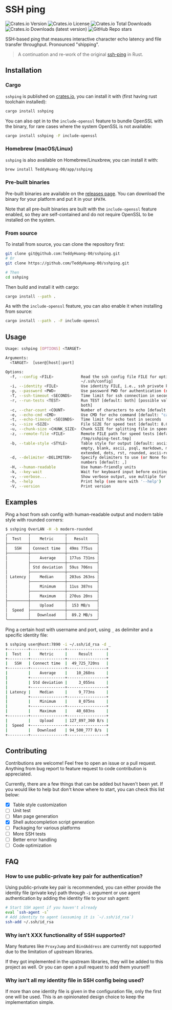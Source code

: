 # SSH ping

![Crates.io Version](https://img.shields.io/crates/v/sshping)
![Crates.io License](https://img.shields.io/crates/l/sshping)
![Crates.io Total Downloads](https://img.shields.io/crates/d/sshping)
![Crates.io Downloads (latest version)](https://img.shields.io/crates/dv/sshping)
![GitHub Repo stars](https://img.shields.io/github/stars/TeddyHuang-00/sshping)

SSH-based ping that measures interactive character echo latency and file transfer throughput. Pronounced "shipping".

> A continuation and re-work of the original [ssh-ping](https://github.com/spook/sshping) in Rust.

## Installation

### Cargo

`sshping` is published on [crates.io](https://crates.io/crates/sshping), you can install it with (first having rust toolchain installed):

```sh
cargo install sshping
```

You can also opt in to the `include-openssl` feature to bundle OpenSSL with the binary, for rare cases where the system OpenSSL is not available:

```sh
cargo install sshping -F include-openssl
```

### Homebrew (macOS/Linux)

`sshping` is also available on Homebrew/Linuxbrew, you can install it with:

```sh
brew install TeddyHuang-00/app/sshping
```

### Pre-built binaries

Pre-built binaries are available on the [releases page](https://github.com/TeddyHuang-00/sshping/releases). You can download the binary for your platform and put it in your `$PATH`.

Note that all pre-built binaries are built with the `include-openssl` feature enabled, so they are self-contained and do not require OpenSSL to be installed on the system.

### From source

To install from source, you can clone the repository first:

```sh
git clone git@github.com:TeddyHuang-00/sshping.git
# Or
git clone https://github.com/TeddyHuang-00/sshping.git

# Then
cd sshping
```

Then build and install it with cargo:

```sh
cargo install --path .
```

As with the `include-openssl` feature, you can also enable it when installing from source:

```sh
cargo install --path . -F include-openssl
```

## Usage

```sh
Usage: sshping [OPTIONS] <TARGET>

Arguments:
  <TARGET>  [user@]host[:port]

Options:
  -f, --config <FILE>            Read the ssh config file FILE for options [default:
                                 ~/.ssh/config]
  -i, --identity <FILE>          Use identity FILE, i.e., ssh private key file
  -p, --password <PWD>           Use password PWD for authentication (not recommended)
  -T, --ssh-timeout <SECONDS>    Time limit for ssh connection in seconds [default: 10]
  -r, --run-tests <TEST>         Run TEST [default: both] [possible values: echo, speed,
                                 both]
  -c, --char-count <COUNT>       Number of characters to echo [default: 1000]
  -e, --echo-cmd <CMD>           Use CMD for echo command [default: "cat > /dev/null"]
  -t, --echo-timeout <SECONDS>   Time limit for echo test in seconds
  -s, --size <SIZE>              File SIZE for speed test [default: 8.0MB]
  -u, --chunk-size <CHUNK_SIZE>  Chunk SIZE for splitting file in speed test [default: 1.0MB]
  -z, --remote-file <FILE>       Remote FILE path for speed tests [default:
                                 /tmp/sshping-test.tmp]
  -b, --table-style <STYLE>      Table style for output [default: ascii] [possible values:
                                 empty, blank, ascii, psql, markdown, modern, sharp,
                                 extended, dots, rst, rounded, ascii-rounded, modern-rounded]
  -d, --delimiter <DELIMITER>    Specify delimiters to use (or None for not using) in big
                                 numbers [default: ,]
  -H, --human-readable           Use human-friendly units
  -k, --key-wait                 Wait for keyboard input before exiting
  -v, --verbose...               Show verbose output, use multiple for more noise
  -h, --help                     Print help (see more with '--help')
  -V, --version                  Print version
```

## Examples

Ping a host from ssh config with human-readable output and modern table style with rounded corners:

```sh
$ sshping OverLAN -H -b modern-rounded
╭─────────┬───────────────┬─────────────╮
│  Test   │    Metric     │   Result    │
├─────────┼───────────────┼─────────────┤
│   SSH   │ Connect time  │ 49ms 775us  │
├─────────┼───────────────┼─────────────┤
│         │    Average    │ 177us 731ns │
│         ├───────────────┼─────────────┤
│         │ Std deviation │ 59us 706ns  │
│         ├───────────────┼─────────────┤
│ Latency │    Median     │ 203us 263ns │
│         ├───────────────┼─────────────┤
│         │    Minimum    │ 11us 387ns  │
│         ├───────────────┼─────────────┤
│         │    Maximum    │ 270us 20ns  │
├─────────┼───────────────┼─────────────┤
│         │    Upload     │  153 MB/s   │
│  Speed  ├───────────────┼─────────────┤
│         │   Download    │  89.2 MB/s  │
╰─────────┴───────────────┴─────────────╯
```

Ping a certain host with username and port, using `_` as delimiter and a specific identity file:

```sh
$ sshping user@host:7890 -i ~/.ssh/id_rsa -d _
+---------+---------------+-----------------+
|  Test   |    Metric     |     Result      |
+---------+---------------+-----------------+
|   SSH   | Connect time  |  49_725_720ns   |
+---------+---------------+-----------------+
|         |    Average    |    10_268ns     |
|         +---------------+-----------------+
|         | Std deviation |     3_055ns     |
|         +---------------+-----------------+
| Latency |    Median     |     9_773ns     |
|         +---------------+-----------------+
|         |    Minimum    |     8_075ns     |
|         +---------------+-----------------+
|         |    Maximum    |    40_603ns     |
+---------+---------------+-----------------+
|         |    Upload     | 127_897_360 B/s |
|  Speed  +---------------+-----------------+
|         |   Download    | 94_500_777 B/s  |
+---------+---------------+-----------------+
```

## Contributing

Contributions are welcome! Feel free to open an issue or a pull request. Anything from bug report to feature request to code contribution is appreciated.

Currently, there are a few things that can be added but haven't been yet. If you would like to help but don't know where to start, you can check this list below:

- [x] Table style customization
- [ ] Unit test
- [ ] Man page generation
- [x] Shell autocompletion script generation
- [ ] Packaging for various platforms
- [ ] More SSH tests
- [ ] Better error handling
- [ ] Code optimization

## FAQ

### How to use public-private key pair for authentication?

Using public-private key pair is recommended, you can either provide the identity file (private key) path through `-i` argument or use agent authentication by adding the identity file to your ssh agent:

```sh
# Start SSH agent if you haven't already
eval `ssh-agent -s`
# Add identity to agent (assuming it is `~/.ssh/id_rsa`)
ssh-add ~/.ssh/id_rsa
```

### Why isn't XXX functionality of SSH supported?

Many features like `ProxyJump` and `BindAddress` are currently not supported due to the limitation of upstream libraries.

If they got implemented in the upstream libraries, they will be added to this project as well. Or you can open a pull request to add them yourself!

### Why isn't all my identity file in SSH config being used?

If more than one identity file is given in the configuration file, only the first one will be used. This is an opinionated design choice to keep the implementation simple.
